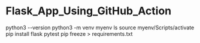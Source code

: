 # Flask_App_Using_GitHub_Action

 python3 --version
 python3 -m venv myenv
 ls
 source myenv/Scripts/activate
 pip install flask pytest
  pip freeze > requirements.txt